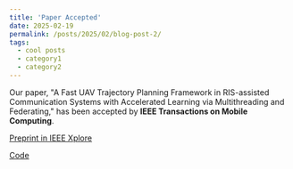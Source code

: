 ```yaml
---
title: 'Paper Accepted'
date: 2025-02-19
permalink: /posts/2025/02/blog-post-2/
tags:
  - cool posts
  - category1
  - category2
---
```


Our paper, "A Fast UAV Trajectory Planning Framework in RIS-assisted Communication Systems with Accelerated Learning via Multithreading and Federating," has been accepted by **IEEE Transactions on Mobile Computing**.

<a href="https://ieeexplore.ieee.org/document/10900454">Preprint in IEEE Xplore</a>

<a href="https://github.com/johnhuang2/FedSAC-for-UAV-path-planning">Code</a>


